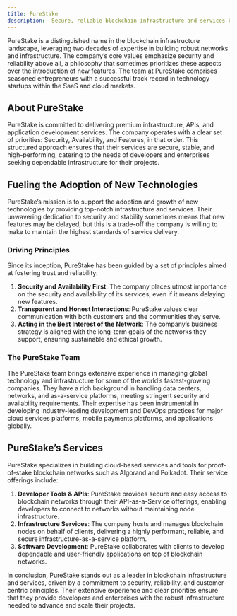 ```yaml
---
title: PureStake
description:  Secure, reliable blockchain infrastructure and services by PureStake, specializing in Polkadot and Algorand networks. Trusted by developers worldwide.
---
```


PureStake is a distinguished name in the blockchain infrastructure landscape, leveraging two decades of expertise in building robust networks and infrastructure. The company’s core values emphasize security and reliability above all, a philosophy that sometimes prioritizes these aspects over the introduction of new features. The team at PureStake comprises seasoned entrepreneurs with a successful track record in technology startups within the SaaS and cloud markets.

## About PureStake
PureStake is committed to delivering premium infrastructure, APIs, and application development services. The company operates with a clear set of priorities: Security, Availability, and Features, in that order. This structured approach ensures that their services are secure, stable, and high-performing, catering to the needs of developers and enterprises seeking dependable infrastructure for their projects.

## Fueling the Adoption of New Technologies
PureStake’s mission is to support the adoption and growth of new technologies by providing top-notch infrastructure and services. Their unwavering dedication to security and stability sometimes means that new features may be delayed, but this is a trade-off the company is willing to make to maintain the highest standards of service delivery.

### Driving Principles
Since its inception, PureStake has been guided by a set of principles aimed at fostering trust and reliability:

1. **Security and Availability First**: The company places utmost importance on the security and availability of its services, even if it means delaying new features.
2. **Transparent and Honest Interactions**: PureStake values clear communication with both customers and the communities they serve.
3. **Acting in the Best Interest of the Network**: The company’s business strategy is aligned with the long-term goals of the networks they support, ensuring sustainable and ethical growth.

### The PureStake Team
The PureStake team brings extensive experience in managing global technology and infrastructure for some of the world’s fastest-growing companies. They have a rich background in handling data centers, networks, and as-a-service platforms, meeting stringent security and availability requirements. Their expertise has been instrumental in developing industry-leading development and DevOps practices for major cloud services platforms, mobile payments platforms, and applications globally.

## PureStake’s Services
PureStake specializes in building cloud-based services and tools for proof-of-stake blockchain networks such as Algorand and Polkadot. Their service offerings include:
1. **Developer Tools &amp; APIs**: PureStake provides secure and easy access to blockchain networks through their API-as-a-Service offerings, enabling developers to connect to networks without maintaining node infrastructure.
2. **Infrastructure Services**: The company hosts and manages blockchain nodes on behalf of clients, delivering a highly performant, reliable, and secure infrastructure-as-a-service platform.
3. **Software Development**: PureStake collaborates with clients to develop dependable and user-friendly applications on top of blockchain networks.

In conclusion, PureStake stands out as a leader in blockchain infrastructure and services, driven by a commitment to security, reliability, and customer-centric principles. Their extensive experience and clear priorities ensure that they provide developers and enterprises with the robust infrastructure needed to advance and scale their projects.
